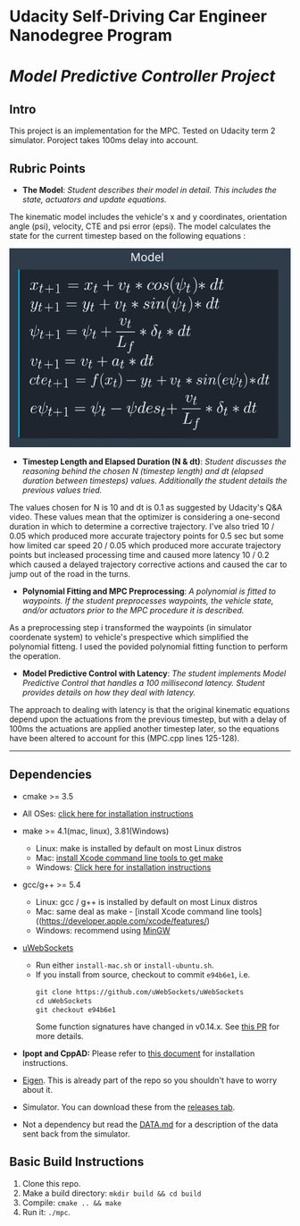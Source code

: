 # Udacity Self-Driving Car Engineer Nanodegree Program
# *Model Predictive Controller Project*

## Intro

This project is an implementation for the MPC. Tested on Udacity term 2 simulator. Poroject takes 100ms delay into account.

## Rubric Points

- **The Model**: *Student describes their model in detail. This includes the state, actuators and update equations.*

The kinematic model includes the vehicle's x and y coordinates, orientation angle (psi), velocity, CTE and psi error (epsi). 
The model calculates the state for the current timestep based on the following equations :

![](./model_equations.PNG)

- **Timestep Length and Elapsed Duration (N & dt)**: *Student discusses the reasoning behind the chosen N (timestep length) and dt (elapsed duration between timesteps) values. Additionally the student details the previous values tried.*

The values chosen for N is 10 and dt is 0.1 as suggested by Udacity's Q&A video. 
These values mean that the optimizer is considering a one-second duration in which to determine a corrective trajectory. 
I've also tried 
  10 / 0.05 which produced more accurate trajectory points for 0.5 sec but some how limited car speed
  20 / 0.05 which produced more accurate trajectory points but incleased processing time and caused more latency
  10 / 0.2 which caused a delayed trajectory corrective actions and caused the car to jump out of the road in the turns.


- **Polynomial Fitting and MPC Preprocessing**: *A polynomial is fitted to waypoints. If the student preprocesses waypoints, the vehicle state, and/or actuators prior to the MPC procedure it is described.*

As a preprocessing step i transformed the waypoints (in simulator coordenate system) to vehicle's prespective which simplified the polynomial fitteng. I used the povided polynomial fitting function to perform the operation.

- **Model Predictive Control with Latency**: *The student implements Model Predictive Control that handles a 100 millisecond latency. Student provides details on how they deal with latency.*

The approach to dealing with latency is that the original kinematic equations depend upon the actuations from the previous timestep, but with a delay of 100ms the actuations are applied another timestep later, so the equations have been altered to account for this (MPC.cpp lines 125-128).


---

## Dependencies

* cmake >= 3.5
 * All OSes: [click here for installation instructions](https://cmake.org/install/)
* make >= 4.1(mac, linux), 3.81(Windows)
  * Linux: make is installed by default on most Linux distros
  * Mac: [install Xcode command line tools to get make](https://developer.apple.com/xcode/features/)
  * Windows: [Click here for installation instructions](http://gnuwin32.sourceforge.net/packages/make.htm)
* gcc/g++ >= 5.4
  * Linux: gcc / g++ is installed by default on most Linux distros
  * Mac: same deal as make - [install Xcode command line tools]((https://developer.apple.com/xcode/features/)
  * Windows: recommend using [MinGW](http://www.mingw.org/)
* [uWebSockets](https://github.com/uWebSockets/uWebSockets)
  * Run either `install-mac.sh` or `install-ubuntu.sh`.
  * If you install from source, checkout to commit `e94b6e1`, i.e.
    ```
    git clone https://github.com/uWebSockets/uWebSockets
    cd uWebSockets
    git checkout e94b6e1
    ```
    Some function signatures have changed in v0.14.x. See [this PR](https://github.com/udacity/CarND-MPC-Project/pull/3) for more details.

* **Ipopt and CppAD:** Please refer to [this document](https://github.com/udacity/CarND-MPC-Project/blob/master/install_Ipopt_CppAD.md) for installation instructions.
* [Eigen](http://eigen.tuxfamily.org/index.php?title=Main_Page). This is already part of the repo so you shouldn't have to worry about it.
* Simulator. You can download these from the [releases tab](https://github.com/udacity/self-driving-car-sim/releases).
* Not a dependency but read the [DATA.md](./DATA.md) for a description of the data sent back from the simulator.


## Basic Build Instructions

1. Clone this repo.
2. Make a build directory: `mkdir build && cd build`
3. Compile: `cmake .. && make`
4. Run it: `./mpc`.
